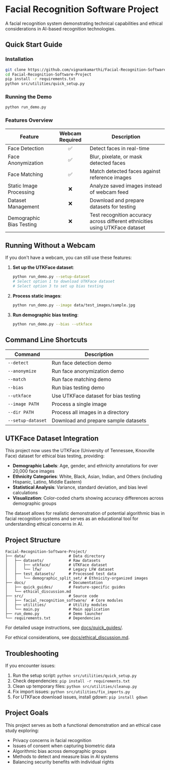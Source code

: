# Facial Recognition Software Project
A facial recognition system demonstrating technical capabilities and ethical considerations in AI-based recognition technologies.

## Quick Start Guide

### Installation
```bash
git clone https://github.com/vignankamarthi/Facial-Recognition-Software-Project.git
cd Facial-Recognition-Software-Project
pip install -r requirements.txt
python src/utilities/quick_setup.py
```

### Running the Demo
```bash
python run_demo.py
```

### Features Overview

| Feature | Webcam Required | Description |
|---------|:--------------:|-------------|
| Face Detection | ✅ | Detect faces in real-time |
| Face Anonymization | ✅ | Blur, pixelate, or mask detected faces |
| Face Matching | ✅ | Match detected faces against reference images |
| Static Image Processing | ❌ | Analyze saved images instead of webcam feed |
| Dataset Management | ❌ | Download and prepare datasets for testing |
| Demographic Bias Testing | ❌ | Test recognition accuracy across different ethnicities using UTKFace dataset |

## Running Without a Webcam

If you don't have a webcam, you can still use these features:

1. **Set up the UTKFace dataset**:
   ```bash
   python run_demo.py --setup-dataset
   # Select option 1 to download UTKFace dataset
   # Select option 3 to set up bias testing
   ```

2. **Process static images**:
   ```bash
   python run_demo.py --image data/test_images/sample.jpg
   ```

3. **Run demographic bias testing**:
   ```bash
   python run_demo.py --bias --utkface
   ```

## Command Line Shortcuts

| Command | Description |
|---------|-------------|
| `--detect` | Run face detection demo |
| `--anonymize` | Run face anonymization demo |
| `--match` | Run face matching demo |
| `--bias` | Run bias testing demo |
| `--utkface` | Use UTKFace dataset for bias testing |
| `--image PATH` | Process a single image |
| `--dir PATH` | Process all images in a directory |
| `--setup-dataset` | Download and prepare sample datasets |

## UTKFace Dataset Integration

This project now uses the UTKFace (University of Tennessee, Knoxville Face) dataset for ethical bias testing, providing:

- **Demographic Labels**: Age, gender, and ethnicity annotations for over 20,000 face images
- **Ethnicity Categories**: White, Black, Asian, Indian, and Others (including Hispanic, Latino, Middle Eastern)
- **Statistical Analysis**: Variance, standard deviation, and bias level calculations
- **Visualization**: Color-coded charts showing accuracy differences across demographic groups

The dataset allows for realistic demonstration of potential algorithmic bias in facial recognition systems and serves as an educational tool for understanding ethical concerns in AI.

## Project Structure

```
Facial-Recognition-Software-Project/
├── data/                   # Data directory
│   ├── datasets/           # Raw datasets
│   │   ├── utkface/        # UTKFace dataset
│   │   └── lfw/            # Legacy LFW dataset 
│   ├── test_datasets/      # Processed test data
│   │   └── demographic_split_set/ # Ethnicity-organized images
├── docs/                   # Documentation
│   ├── quick_guides/       # Feature-specific guides
│   └── ethical_discussion.md
├── src/                    # Source code
│   ├── facial_recognition_software/  # Core modules
│   ├── utilities/          # Utility modules
│   └── main.py             # Main application
├── run_demo.py             # Demo launcher
└── requirements.txt        # Dependencies
```

For detailed usage instructions, see [docs/quick_guides/](docs/quick_guides/).

For ethical considerations, see [docs/ethical_discussion.md](docs/ethical_discussion_draft.md).

## Troubleshooting

If you encounter issues:

1. Run the setup script: `python src/utilities/quick_setup.py`
2. Check dependencies: `pip install -r requirements.txt`
3. Clean up temporary files: `python src/utilities/cleanup.py`
4. Fix import issues: `python src/utilities/fix_imports.py`
5. For UTKFace download issues, install gdown: `pip install gdown`

## Project Goals

This project serves as both a functional demonstration and an ethical case study exploring:

- Privacy concerns in facial recognition
- Issues of consent when capturing biometric data
- Algorithmic bias across demographic groups
- Methods to detect and measure bias in AI systems
- Balancing security benefits with individual rights
